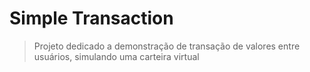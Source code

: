 # Simple Transaction

> Projeto dedicado a demonstração de transação de valores entre usuários, simulando uma carteira virtual